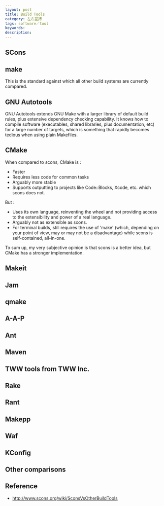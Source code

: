 ```yaml
---
layout: post
title: Build Tools
category: 左右互搏
tags: software／tool
keywords:
description: 
---
```


## SCons
## make
This is the standard against which all other build systems are currently compared.
## GNU Autotools
GNU Autotools extends GNU Make with a larger library of default build rules, plus extensive dependency checking capability. It knows how to compile software (executables, shared libraries, plus documentation, etc) for a large number of targets, which is something that rapidly becomes tedious when using plain Makefiles.

## CMake
When compared to scons, CMake is :

* Faster
* Requires less code for common tasks
* Arguably more stable
* Supports outputting to projects like Code::Blocks, Xcode, etc. which scons does not.

But :

* Uses its own language, reinventing the wheel and not providing access to the extensibility and power of a real language.
* Arguably not as extensible as scons.
* For terminal builds, still requires the use of 'make' (which, depending on your point of view, may or may not be a disadvantage) while scons is self-contained, all-in-one.

To sum up, my very subjective opinion is that scons is a better idea, but CMake has a stronger implementation.

## Makeit
## Jam
## qmake
## A-A-P
## Ant
## Maven
## TWW tools from TWW Inc.
## Rake
## Rant
## Makepp
## Waf
## KConfig
## Other comparisons

## Reference

* <http://www.scons.org/wiki/SconsVsOtherBuildTools>